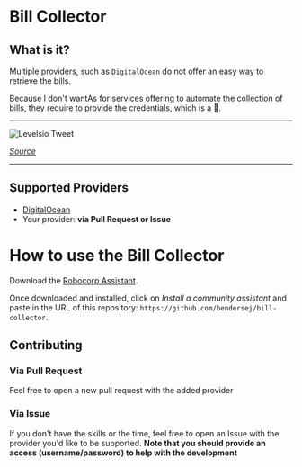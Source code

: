 # Bill Collector

## What is it?

Multiple providers, such as `DigitalOcean` do not offer an easy way to retrieve the bills.

Because I don't wantAs for services offering to automate the collection of bills, they require to provide the credentials, which is a 🚩.

---

![Levelsio Tweet](https://i.imgur.com/50YTF2o.png)

_[Source](https://twitter.com/levelsio/status/1325076943495188481)_

---

## Supported Providers

- [DigitalOcean](https://www.digitalocean.com/)
- Your provider: **via Pull Request or Issue**

# How to use the Bill Collector

Download the [Robocorp Assistant](https://robocorp.com/docs/control-room/configuring-assistants/installation).

Once downloaded and installed, click on _Install a community assistant_ and paste in the URL of this repository: `https://github.com/bendersej/bill-collector`.

## Contributing

### Via Pull Request

Feel free to open a new pull request with the added provider

### Via Issue

If you don't have the skills or the time, feel free to open an Issue with the provider you'd like to be supported.
**Note that you should provide an access (username/password) to help with the development**
